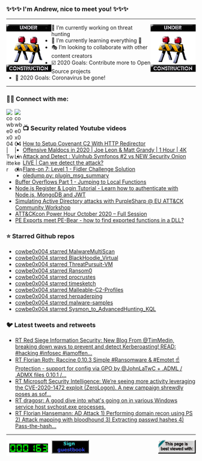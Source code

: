 ### ✨✨✨ I'm Andrew, nice to meet you! ✨✨✨

---
<img align="left" width="120px" src="https://raw.githubusercontent.com/cowbe0x004/cowbe0x004/master/images/image004.gif" />
<img align="right" width="120px" src="https://raw.githubusercontent.com/cowbe0x004/cowbe0x004/master/images/image004.gif" />

- 📖 I’m currently working on threat hunting
- 📘 I’m currently learning everything 🤣
- 🎭 I’m looking to collaborate with other content creators
- ☑️ 2020 Goals: Contribute more to Open Source projects
- 🦠 2020 Goals: Coronavirus be gone!

---

### 🤝🏽 Connect with me:
[<img align="left" alt="cowbe0x004 | Twitter" width="22px" src="https://cdn.jsdelivr.net/npm/simple-icons@v3/icons/twitter.svg" />][twitter]
[<img align="left" alt="cowbe0x004 | LinkedIn" width="22px" src="https://cdn.jsdelivr.net/npm/simple-icons@v3/icons/linkedin.svg" />][linkedin]

<!--
[<img align="left" alt="cowbe0x004.com" width="22px" src="https://raw.githubusercontent.com/iconic/open-iconic/master/svg/globe.svg" />][website]
[<img align="left" alt="cowbe0x004 | YouTube" width="22px" src="https://cdn.jsdelivr.net/npm/simple-icons@v3/icons/youtube.svg" />][youtube]
[<img align="left" alt="cowbe0x004 | Instagram" width="22px" src="https://cdn.jsdelivr.net/npm/simple-icons@v3/icons/instagram.svg" />][instagram]
-->

<br />

### 📺 Security related Youtube videos
<!-- YOUTUBE:START -->
- [How to Setup Covenant C2 With HTTP Redirector](https://www.youtube.com/watch?v=1uh5-OzBEqM)
- [Offensive Maldocs in 2020 | Joe Leon & Matt Grandy | 1 Hour | 4K](https://www.youtube.com/watch?v=RW5U9yxilf4)
- [Attack and Detect : Vulnhub Symfonos #2 vs NEW Security Onion LIVE | Can we detect the attack?](https://www.youtube.com/watch?v=LHJskuQNudc)
- [Flare-on 7: Level 1 - Fidler Challenge Solution](https://www.youtube.com/watch?v=xRGWY3tgcEs)
- [oledump.py: plugin_msg_summary](https://www.youtube.com/watch?v=lS6qQK0SMjg)
- [Buffer Overflows Part 1 - Jumping to Local Functions](https://www.youtube.com/watch?v=svgK9fNGTfg)
- [Node.js Register & Login Tutorial - Learn how to authenticate with Node.js, MongoDB and JWT](https://www.youtube.com/watch?v=b91XgdyX-SM)
- [Simulating Active Directory attacks with  PurpleSharp @ EU ATT&CK Community Workshop](https://www.youtube.com/watch?v=onqdJ-IO9Dk)
- [ATT&CKcon Power Hour October 2020 – Full Session](https://www.youtube.com/watch?v=HY_LxMpMQ1A)
- [PE Exports meet PE-Bear - how to find exported functions in a DLL?](https://www.youtube.com/watch?v=4gN91tJmHGU)
<!-- YOUTUBE:END -->

### ⭐ Starred Github repos
<!-- GITHUB_STAR:START -->
- [cowbe0x004 starred MalwareMultiScan](https://github.com/mindcollapse/MalwareMultiScan)
- [cowbe0x004 starred BlackHoodie_Virtual](https://github.com/blackhoodieRE/BlackHoodie_Virtual)
- [cowbe0x004 starred ThreatPursuit-VM](https://github.com/fireeye/ThreatPursuit-VM)
- [cowbe0x004 starred Ransom0](https://github.com/HugoLB0/Ransom0)
- [cowbe0x004 starred procrustes](https://github.com/vp777/procrustes)
- [cowbe0x004 starred timesketch](https://github.com/google/timesketch)
- [cowbe0x004 starred Malleable-C2-Profiles](https://github.com/rsmudge/Malleable-C2-Profiles)
- [cowbe0x004 starred herpaderping](https://github.com/jxy-s/herpaderping)
- [cowbe0x004 starred malware-samples](https://github.com/jstrosch/malware-samples)
- [cowbe0x004 starred Sysmon_to_AdvancedHunting_KQL](https://github.com/akapv/Sysmon_to_AdvancedHunting_KQL)
<!-- GITHUB_STAR:END -->

### 🐦 Latest tweets and retweets
<!-- TWEETS:START -->
- [RT Red Siege Information Security: New Blog From @TimMedin, breaking down ways to prevent and detect Kerberoasting! READ:  #hacking #infosec #iamoffen...](https://twitter.com/RedSiege/status/1321099835894890500)
- [RT Florian Roth: Raccine 0.10.3 Simple #Ransomware & #Emotet ☝️ Protection - support for config via GPO by @JohnLaTwC + .ADML / .ADMX files 0.10.1 /...](https://twitter.com/cyb3rops/status/1317854838928060416)
- [RT Microsoft Security Intelligence: We’re seeing more activity leveraging the CVE-2020-1472 exploit (ZeroLogon). A new campaign shrewdly poses as sof...](https://twitter.com/MsftSecIntel/status/1313598440719355904)
- [RT dragosr: A good dive into what's going on in various Windows service host svchost.exe processes.](https://twitter.com/dragosr/status/1310432810520293379)
- [RT Florian Hansemann: AD Attack 1) Performing domain recon using PS  2) Attack mapping with bloodhound  3) Extracting passwd hashes   4) Pass-the-hash...](https://twitter.com/CyberWarship/status/1309127376283013120)
<!-- TWEETS:END -->

---

[<img align="left" width="120px" src="https://raw.githubusercontent.com/cowbe0x004/cowbe0x004/master/images/visitors.gif" />][visitor]
[<img align="left" alt="Sign My Guestbook" width="100px" src="https://raw.githubusercontent.com/cowbe0x004/cowbe0x004/master/images/sign_guest_book.gif" />][guestbook]
[<img align="right" width="100px" src="https://raw.githubusercontent.com/cowbe0x004/cowbe0x004/master/images/netscape.gif" />][netscape]


[website]: https://cowbe0x004.com
[twitter]: https://twitter.com/cowbe0x004
[youtube]: https://youtube.com/
[instagram]: https://instagram.com/
[linkedin]: https://www.linkedin.com/in/anhuang/
[guestbook]: https://github.com/cowbe0x004/cowbe0x004/issues
[netscape]: https://github.com/cowbe0x004/cowbe0x004
[visitor]: https://github.com/cowbe0x004/cowbe0x004
